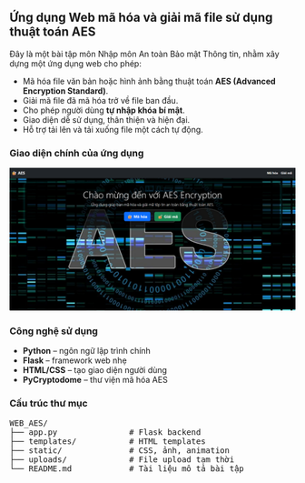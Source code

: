 <h2>Ứng dụng Web mã hóa và giải mã file sử dụng thuật toán AES</h2>

<p>Đây là một bài tập môn Nhập môn An toàn Bảo mật Thông tin, nhằm xây dựng một ứng dụng web cho phép:</p>

<ul>
  <li>Mã hóa file văn bản hoặc hình ảnh bằng thuật toán <strong>AES (Advanced Encryption Standard)</strong>.</li>
  <li>Giải mã file đã mã hóa trở về file ban đầu.</li>
  <li>Cho phép người dùng <strong>tự nhập khóa bí mật</strong>.</li>
  <li>Giao diện dễ sử dụng, thân thiện và hiện đại.</li>
  <li>Hỗ trợ tải lên và tải xuống file một cách tự động.</li>
</ul>

<h3>Giao diện chính của ứng dụng</h3>

<p align="center">
  <img src="Screenshot 2025-05-21 153411.png" alt="Giao diện AES Web App" width="600" />
</p>

<h3> Công nghệ sử dụng</h3>

<ul>
  <li><strong>Python</strong> – ngôn ngữ lập trình chính</li>
  <li><strong>Flask</strong> – framework web nhẹ</li>
  <li><strong>HTML/CSS</strong> – tạo giao diện người dùng</li>
  <li><strong>PyCryptodome</strong> – thư viện mã hóa AES</li>
</ul>

<h3>Cấu trúc thư mục</h3>

<pre>
WEB_AES/
├── app.py               # Flask backend
├── templates/           # HTML templates
├── static/              # CSS, ảnh, animation
├── uploads/             # File upload tạm thời
└── README.md            # Tài liệu mô tả bài tập
</pre>
